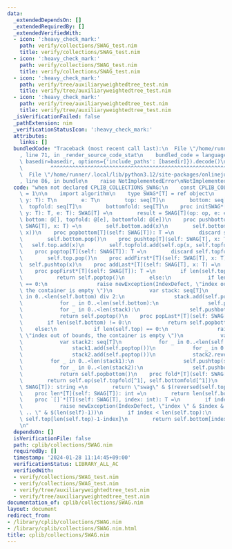 ```yaml
---
data:
  _extendedDependsOn: []
  _extendedRequiredBy: []
  _extendedVerifiedWith:
  - icon: ':heavy_check_mark:'
    path: verify/collections/SWAG_test.nim
    title: verify/collections/SWAG_test.nim
  - icon: ':heavy_check_mark:'
    path: verify/collections/SWAG_test.nim
    title: verify/collections/SWAG_test.nim
  - icon: ':heavy_check_mark:'
    path: verify/tree/auxiliaryweightedtree_test.nim
    title: verify/tree/auxiliaryweightedtree_test.nim
  - icon: ':heavy_check_mark:'
    path: verify/tree/auxiliaryweightedtree_test.nim
    title: verify/tree/auxiliaryweightedtree_test.nim
  _isVerificationFailed: false
  _pathExtension: nim
  _verificationStatusIcon: ':heavy_check_mark:'
  attributes:
    links: []
  bundledCode: "Traceback (most recent call last):\n  File \"/home/runner/.local/lib/python3.12/site-packages/onlinejudge_verify/documentation/build.py\"\
    , line 71, in _render_source_code_stat\n    bundled_code = language.bundle(stat.path,\
    \ basedir=basedir, options={'include_paths': [basedir]}).decode()\n          \
    \         ^^^^^^^^^^^^^^^^^^^^^^^^^^^^^^^^^^^^^^^^^^^^^^^^^^^^^^^^^^^^^^^^^^^^^^^^^^^^^^^^^\n\
    \  File \"/home/runner/.local/lib/python3.12/site-packages/onlinejudge_verify/languages/nim.py\"\
    , line 86, in bundle\n    raise NotImplementedError\nNotImplementedError\n"
  code: "when not declared CPLIB_COLLECTIONS_SWAG:\n    const CPLIB_COLLECTIONS_SWAG*\
    \ = 1\n\n    import algorithm\n    type SWAG*[T] = ref object\n        op: proc(x,\
    \ y: T): T\n        e: T\n        top: seq[T]\n        bottom: seq[T]\n      \
    \  topfold: seq[T]\n        bottomfold: seq[T]\n    proc initSWAG*[T](op: proc(x,\
    \ y: T): T, e: T): SWAG[T] =\n        result = SWAG[T](op: op, e: e, top: @[],\
    \ bottom: @[], topfold: @[e], bottomfold: @[e])\n    proc pushbottom[T](self:\
    \ SWAG[T], x: T) =\n        self.bottom.add(x)\n        self.bottomfold.add(self.op(self.bottomfold[^1],\
    \ x))\n    proc popbottom[T](self: SWAG[T]): T =\n        discard self.bottomfold.pop()\n\
    \        self.bottom.pop()\n    proc pushtop[T](self: SWAG[T], x: T) =\n     \
    \   self.top.add(x)\n        self.topfold.add(self.op(x, self.topfold[^1]))\n\
    \    proc poptop[T](self: SWAG[T]): T =\n        discard self.topfold.pop()\n\
    \        self.top.pop()\n    proc addFirst*[T](self: SWAG[T], x: T) =\n      \
    \  self.pushtop(x)\n    proc addLast*[T](self: SWAG[T], x: T) =\n        self.pushbottom(x)\n\
    \    proc popFirst*[T](self: SWAG[T]): T =\n        if len(self.top) != 0:\n \
    \           return self.poptop()\n        else:\n            if len(self.bottom)\
    \ == 0:\n                raise newException(IndexDefect, \"index out of bounds,\
    \ the container is empty \")\n            var stack: seq[T]\n            for _\
    \ in 0..<len(self.bottom) div 2:\n                stack.add(self.popbottom())\n\
    \            for _ in 0..<len(self.bottom):\n                self.pushtop(self.popbottom())\n\
    \            for _ in 0..<len(stack):\n                self.pushbottom(stack.pop())\n\
    \            return self.poptop()\n    proc popLast*[T](self: SWAG[T]): T =\n\
    \        if len(self.bottom) != 0:\n            return self.popbottom()\n    \
    \    else:\n            if len(self.top) == 0:\n                raise newException(IndexDefect,\
    \ \"index out of bounds, the container is empty \")\n            var stack1: seq[T]\n\
    \            var stack2: seq[T]\n            for _ in 0..<len(self.top) div 2:\n\
    \                stack1.add(self.poptop())\n            for _ in 0..<len(self.top):\n\
    \                stack2.add(self.poptop())\n            stack2.reverse()\n   \
    \         for _ in 0..<len(stack1):\n                self.pushtop(stack1.pop())\n\
    \            for _ in 0..<len(stack2):\n                self.pushbottom(stack2.pop())\n\
    \            return self.popbottom()\n    proc fold*[T](self: SWAG[T]): T =\n\
    \        return self.op(self.topfold[^1], self.bottomfold[^1])\n    proc `$`*[T](self:\
    \ SWAG[T]): string =\n        return \"swag\" & $(reversed(self.top)&self.bottom)\n\
    \    proc len*[T](self: SWAG[T]): int =\n        return len(self.bottom)+len(self.top)\n\
    \    proc `[]`*[T](self: SWAG[T], index: int): T =\n        if index >= len(self):\n\
    \            raise newException(IndexDefect, \"index \" & $index & \" not in 0\
    \ .. \" & $(len(self)-1))\n        if index < len(self.top):\n            return\
    \ self.top[len(self.top)-1-index]\n        return self.bottom[index-len(self.top)]\n\
    \n"
  dependsOn: []
  isVerificationFile: false
  path: cplib/collections/SWAG.nim
  requiredBy: []
  timestamp: '2024-01-28 11:14:45+09:00'
  verificationStatus: LIBRARY_ALL_AC
  verifiedWith:
  - verify/collections/SWAG_test.nim
  - verify/collections/SWAG_test.nim
  - verify/tree/auxiliaryweightedtree_test.nim
  - verify/tree/auxiliaryweightedtree_test.nim
documentation_of: cplib/collections/SWAG.nim
layout: document
redirect_from:
- /library/cplib/collections/SWAG.nim
- /library/cplib/collections/SWAG.nim.html
title: cplib/collections/SWAG.nim
---
```

